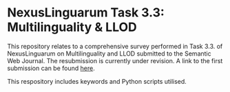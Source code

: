 # NexusLinguarum Task 3.3: Multilinguality & LLOD
This repository relates to a comprehensive survey performed in Task 3.3. of NexusLinguarum  on Multilinguality and LLOD submitted to the Semantic Web Journal. The resubmission is currently under revision. A link to the first submission can be found <a href="https://www.semantic-web-journal.net/content/multilinguality-and-llod-survey-across-linguistic-description-levels">here</a>.

This respository includes keywords and Python scripts utilised. 
